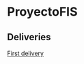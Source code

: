 # ProyectoFIS 

## Deliveries

[First delivery](https://github.com/EduardoMatos05/ProyectoFIS/blob/Primera_Entrega/index_first_delivery.md)

